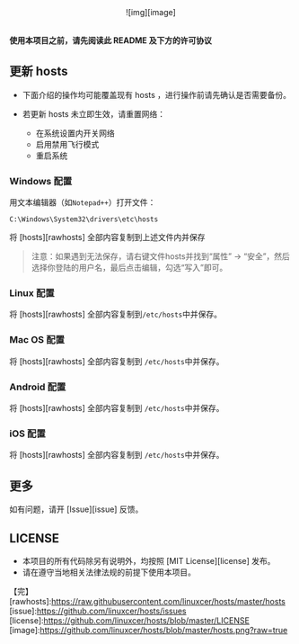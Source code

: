 <center>
![img][image]
</center>

<br>

**使用本项目之前，请先阅读此 README 及下方的许可协议**



## 更新 hosts
* 下面介绍的操作均可能覆盖现有 hosts ，进行操作前请先确认是否需要备份。

* 若更新 hosts 未立即生效，请重置网络：
  - 在系统设置内开关网络
  - 启用禁用飞行模式
  - 重启系统


### Windows 配置
用文本编辑器（如`Notepad++`）打开文件：

    C:\Windows\System32\drivers\etc\hosts

将 [hosts][rawhosts] 全部内容复制到上述文件内并保存

> 注意：如果遇到无法保存，请右键文件hosts并找到“属性” -> “安全”，然后选择你登陆的用户名，最后点击编辑，勾选“写入”即可。

### Linux 配置
将 [hosts][rawhosts] 全部内容复制到`/etc/hosts`中并保存。

### Mac OS 配置
将 [hosts][rawhosts] 全部内容复制到 `/etc/hosts`中并保存。

### Android 配置
将 [hosts][rawhosts] 全部内容复制到 `/etc/hosts`中并保存。

### iOS 配置
将 [hosts][rawhosts] 全部内容复制到 `/etc/hosts`中并保存。



## 更多
如有问题，请开 [Issue][issue] 反馈。



## LICENSE
- 本项目的所有代码除另有说明外，均按照 [MIT License][license] 发布。
- 请在遵守当地相关法律法规的前提下使用本项目。


【完】
[rawhosts]:https://raw.githubusercontent.com/linuxcer/hosts/master/hosts
[issue]:https://github.com/linuxcer/hosts/issues
[license]:https://github.com/linuxcer/hosts/blob/master/LICENSE
[image]:https://github.com/linuxcer/hosts/blob/master/hosts.png?raw=true

